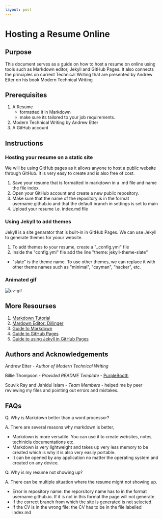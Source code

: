 ```yaml
---
layout: post
---
```


# Hosting a Resume Online
## Purpose
This document serves as a guide on how to host a resume on online using tools such as Markdown editor, Jekyll and GitHub Pages. It also connects the principles on current Technical Writing that are presented by Andrew Etter on his book Modern Technical Writing



## Prerequisites
1. A Resume
   - formatted it in Markdown
   - make sure its tailored to your job requirements.
2. Modern Technical Writing by Andrew Etter
3. A GitHub account



## Instructions
### Hosting your resume on a static site
We will be using GitHub pages as it allows anyone to host a public website through GitHub. It is very easy to create and is also free of cost.

1. Save your resume that is formatted in markdown in a .md file and name the file index.
2. Open your GitHub account and create a new public repository.
3. Make sure that the name of the repository is in the format username.github.io and that the default branch in settings is set to main
4. Upload your resume i.e. index.md file
   

### Using Jekyll to add themes
Jekyll is a site genarator that is built-in in GitHub Pages. We can use Jekyll to generate themes for yoour website.

1. To add themes to your resume, create a "_config.yml" file
2. Inside the "config.yml" file add the line "theme: jekyll-theme-slate"
  - "slate" is the theme name. To use other themes, we can replace it with other theme names such as "minimal", "cayman", "hacker", etc.


### Animated gif
![cv-gif](https://i.makeagif.com/media/3-07-2024/QaYIpx.gif)



## More Resourses
1. [Markdown Tutorial](https://www.markdowntutorial.com/)
2. [Mardown Editor: Dillinger](https://dillinger.io)
3. [Guide to Markdown](https://www.markdownguide.org/getting-started/)
4. [Guide to GitHub Pages](https://docs.github.com/en/pages/quickstart)
5. [Guide to using Jekyll in  GitHub Pages](https://docs.github.com/en/pages/setting-up-a-github-pages-site-with-jekyll/about-github-pages-and-jekyll)



## Authors and Acknowledgements
Andrew Etter - *Author of Modern Technical Writing*

Billie Thompson - *Provided README Template* - [PurpleBooth](https://github.com/PurpleBooth)

Souvik Ray and Jahidul Islam - *Team Members* - helped me by peer reviewing my files and pointing out errors and mistakes. 



## FAQs
Q. Why is Markdown better than a word processor?

A.  There are several reasons why markdown is better,
   - Markdown is more versatile. You can use it to create websites, notes, techinicla documentations etc.
   - Markdown is very lightweight and takes up very less memory to be created which is why it is also very easily portable.
   - It can be opened by any application no matter the operating system and created on any device.
       

Q. Why is my resume not showing up?

A. There can be multiple situation where the resume might not showing up. 
  - Error in repository name: the reporsitory name has to in the format username.github.io. If it is not in this format the page will not generate.
  - If the correct branch from which the site is generated is not selected.
  - If the CV is in the wrong file: the CV has to be in the file labelled index.md 

